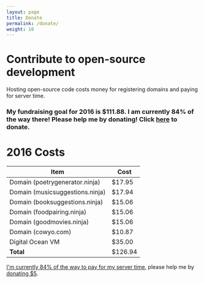 ```yaml
---
layout: page
title: Donate
permalink: /donate/
weight: 10
---
```


# Contribute to open-source development

Hosting open-source code costs money for registering domains and paying for server time.

### My fundraising goal for 2016 is $111.88. I am currently 84% of the way there! Please help me by donating! Click [here](https://www.paypal.me/ZackScholl/5.00) to donate.

# 2016 Costs

| Item | Cost |
| ---- | ----- |
| Domain (poetrygenerator.ninja) | $17.95 |
| Domain (musicsuggestions.ninja) | $17.94 |
| Domain (booksuggestions.ninja) | $15.06 |
| Domain (foodpairing.ninja) | $15.06 |
| Domain (goodmovies.ninja) | $15.06 |
| Domain (cowyo.com) | $10.87 |
| Digital Ocean VM | $35.00 |
| **Total** | $126.94 |


[I'm currently 84% of the way to pay for my server time](http://rpiai.com/donate/), please help me by [donating $5](https://www.paypal.me/ZackScholl/5.00).
